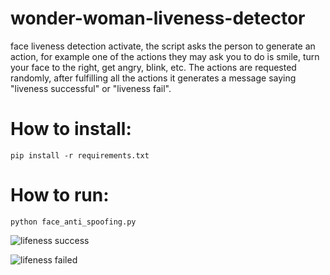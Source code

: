 # wonder-woman-liveness-detector
face liveness detection activate, the script asks the person to generate an action, for example one of the actions they may ask you to do is smile, turn your face to the right, get angry, blink, etc. The actions are requested randomly, after fulfilling all the actions it generates a message saying "liveness successful" or "liveness fail".


# How to install:
<pre><code>pip install -r requirements.txt </code></pre>

# How to run:

<pre><code>python face_anti_spoofing.py </code></pre>


![lifeness success](https://github.com/orasta95/wonder-woman-liveness-detector/blob/master/results/success.gif)

![lifeness failed](https://github.com/orasta95/wonder-woman-liveness-detector/blob/master/results/fail.gif)

